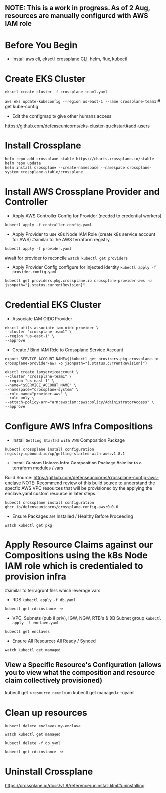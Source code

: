 ## NOTE: This is a work in progress. As of 2 Aug, resources are manually configured with AWS IAM role

# Before You Begin

- Install aws cli, eksctl, crossplane CLI, helm, flux, kubectl

# Create EKS Cluster

`eksctl create cluster -f crossplane-team1.yaml`

`aws eks update-kubeconfig --region us-east-1 --name crossplane-team1` # get kube-config

- Edit the configmap to give other humans access

https://github.com/defenseunicorns/eks-cluster-quickstart#add-users

# Install Crossplane

```
helm repo add crossplane-stable https://charts.crossplane.io/stable
helm repo update
helm install crossplane --create-namespace --namespace crossplane-system crossplane-stable/crossplane
```

# Install AWS Crossplane Provider and Controller

- Apply AWS Controller Config for Provider (needed to credential workers)

`kubectl apply -f controller-config.yaml`

- Apply Provider to use k8s Node IAM Role (create k8s service account for AWS)
#similar to the AWS terraform registry

`kubectl apply -f provider.yaml`

#wait for provider to reconcile
`watch kubectl get providers`

- Apply Provider Config configure for injected identity
`kubectl apply -f provider-config.yaml`

`kubectl get providers.pkg.crossplane.io crossplane-provider-aws -o jsonpath="{.status.currentRevision}"`


# Credential EKS Cluster 

- Associate IAM OIDC Provider
```
eksctl utils associate-iam-oidc-provider \
--cluster "crossplane-team1" \
--region "us-east-1" \
--approve
```

- Create / Bind IAM Role to Crossplane Service Account

`export SERVICE_ACCOUNT_NAME=$(kubectl get providers.pkg.crossplane.io crossplane-provider-aws -o jsonpath="{.status.currentRevision}")`

```
eksctl create iamserviceaccount \
--cluster "crossplane-team1" \
--region "us-east-1" \
--name="$SERVICE_ACCOUNT_NAME" \
--namespace="crossplane-system" \
--role-name="provider-aws" \
--role-only \
--attach-policy-arn="arn:aws:iam::aws:policy/AdministratorAccess" \
--approve
```

# Configure AWS Infra Compositions

- Install `Getting Started with AWS` Composition Package

`kubectl crossplane install configuration registry.upbound.io/xp/getting-started-with-aws:v1.8.1`

- Install Custom Unicorn Infra Composition Package
#similar to a terraform modules / vars

Build Source: https://github.com/defenseunicorns/crossplane-config-aws-enclave
NOTE: Recommend review of this build source to understand the specfic AWS VPC resources that will be provisioned by the applying the enclave.yaml custom resource in later steps.

`kubectl crossplane install configuration ghcr.io/defenseunicorns/crossplane-config-aws:0.0.6`

- Ensure Packages are Installed / Healthy Before Proceeding

`watch kubectl get pkg`


# Apply Resource Claims against our Compositions using the k8s Node IAM role which is credentialed to provision infra
#similar to terragrunt files which leverage vars 

- RDS
`kubectl apply -f db.yaml`

`kubectl get rdsinstance -w`

- VPC, Subnets (pub & priv), IGW, NGW, RTB's & DB Subnet group
`kubectl apply -f enclave.yaml`

`kubectl get enclaves`

- Ensure All Resources All Ready / Synced

`watch kubectl get managed` 

## View a Specific Resource's Configuration (allows you to view what the composition and resource claim collectively provisioned)

kubectl get <`resource name` from kubectl get managed> -oyaml


# Clean up resources

`kubectl delete enclaves my-enclave`

`watch kubectl get managed`

`kubectl delete -f db.yaml`

`kubectl get rdsinstance -w`

# Uninstall Crossplane

https://crossplane.io/docs/v1.8/reference/uninstall.html#uninstalling
